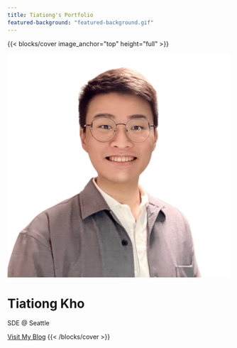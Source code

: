 ```yaml
---
title: Tiationg's Portfolio
featured-background: "featured-background.gif"
---
```


{{< blocks/cover image_anchor="top" height="full" >}}
<div class="photo-container">
  <img src="tiationg.png" alt="My Photo">
</div>
<h1 class="cover-title">Tiationg Kho</h1>
<p class="lead">SDE @ Seattle</p>
<a href="http://localhost:1313/blog" class="btn btn-secondary">Visit My Blog</a>
{{< /blocks/cover >}}
